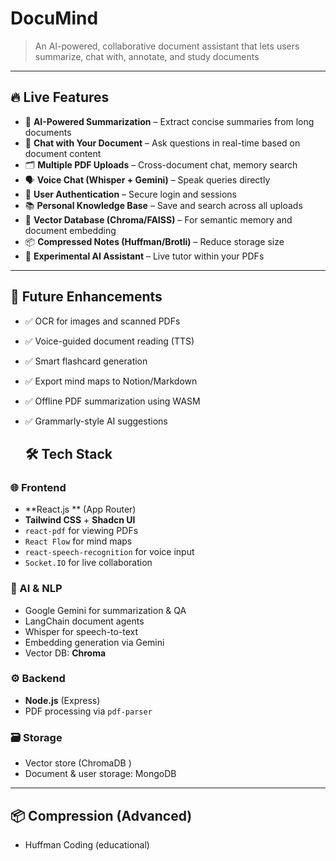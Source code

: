 # DocuMind

> An AI-powered, collaborative document assistant that lets users summarize, chat with, annotate, and study documents 
---

## 🔥 Live Features

- 🧠 **AI-Powered Summarization** – Extract concise summaries from long documents
- 💬 **Chat with Your Document** – Ask questions in real-time based on document content
- 🗂️ **Multiple PDF Uploads** – Cross-document chat, memory search
- 🗣️ **Voice Chat (Whisper + Gemini)** – Speak queries directly
- 🔐 **User Authentication** – Secure login and sessions
- 📚 **Personal Knowledge Base** – Save and search across all uploads
- 🧩 **Vector Database (Chroma/FAISS)** – For semantic memory and document embedding
- 📦 **Compressed Notes (Huffman/Brotli)** – Reduce storage size
- 🧪 **Experimental AI Assistant** – Live tutor within your PDFs

---

## 🚀 Future Enhancements

- ✅ OCR for images and scanned PDFs
- ✅ Voice-guided document reading (TTS)
- ✅ Smart flashcard generation
- ✅ Export mind maps to Notion/Markdown
- ✅ Offline PDF summarization using WASM
- ✅ Grammarly-style AI suggestions

  ## 🛠️ Tech Stack

### 🌐 Frontend

- **React.js ** (App Router)
- **Tailwind CSS** + **Shadcn UI**
- `react-pdf` for viewing PDFs
- `React Flow` for mind maps
- `react-speech-recognition` for voice input
- `Socket.IO` for live collaboration

### 🧠 AI & NLP

- Google Gemini for summarization & QA
- LangChain  document agents
- Whisper for speech-to-text
- Embedding generation via Gemini
- Vector DB: **Chroma**

### ⚙️ Backend

-  **Node.js** (Express)
- PDF processing via `pdf-parser` 

### 🗃️ Storage

- Vector store (ChromaDB )
- Document & user storage: MongoDB 

---

## 📦 Compression (Advanced)

- Huffman Coding (educational)

